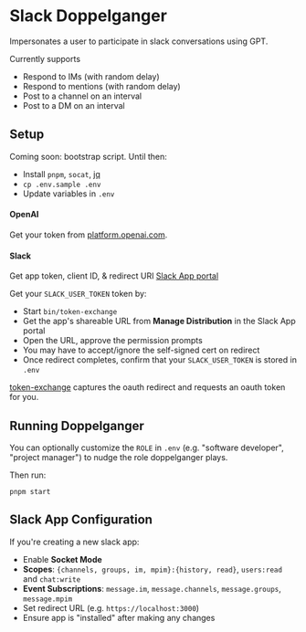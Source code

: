 # Slack Doppelganger

Impersonates a user to participate in slack conversations using GPT.

Currently supports
- Respond to IMs (with random delay)
- Respond to mentions (with random delay)
- Post to a channel on an interval
- Post to a DM on an interval

## Setup

Coming soon: bootstrap script. Until then:

- Install `pnpm`, `socat`, [jq](https://jqlang.github.io/jq/)
- `cp .env.sample .env`
- Update variables in `.env`

#### OpenAI

Get your token from [platform.openai.com](https://platform.openai.com).

#### Slack

Get app token, client ID, & redirect URI [Slack App portal](https://api.slack.com/apps/)

Get your `SLACK_USER_TOKEN` token by:
- Start `bin/token-exchange`
- Get the app's shareable URL from **Manage Distribution** in the Slack App portal
- Open the URL, approve the permission prompts
- You may have to accept/ignore the self-signed cert on redirect
- Once redirect completes, confirm that your `SLACK_USER_TOKEN` is stored in `.env`

[token-exchange](bin/token-exchange) captures the oauth redirect and requests an oauth token for you.

## Running Doppelganger

You can optionally customize the `ROLE` in `.env` (e.g. "software developer", "project manager") to nudge the role doppelganger plays.

Then run:

```
pnpm start
```

## Slack App Configuration

If you're creating a new slack app:

- Enable **Socket Mode**
- **Scopes**: `{channels, groups, im, mpim}:{history, read}`, `users:read` and `chat:write`
- **Event Subscriptions**: `message.im`, `message.channels`, `message.groups`, `message.mpim`
- Set redirect URL (e.g. `https://localhost:3000`)
- Ensure app is "installed" after making any changes
